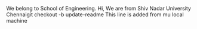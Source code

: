 We belong to School of Engineering.
Hi, We are from Shiv Nadar University Chennaigit checkout -b update-readme
This line is added from mu local machine
